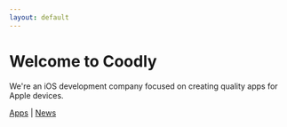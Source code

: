 ```yaml
---
layout: default
---
```


# Welcome to Coodly

We're an iOS development company focused on creating quality apps for Apple devices.

[Apps](/apps) | [News](/news)
